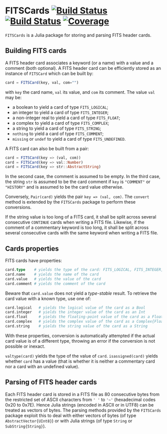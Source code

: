 # FITSCards [![Build Status](https://github.com/emmt/FITSCards.jl/actions/workflows/CI.yml/badge.svg?branch=main)](https://github.com/emmt/FITSCards.jl/actions/workflows/CI.yml?query=branch%3Amain) [![Build Status](https://ci.appveyor.com/api/projects/status/github/emmt/FITSCards.jl?svg=true)](https://ci.appveyor.com/project/emmt/FITSCards-jl) [![Coverage](https://codecov.io/gh/emmt/FITSCards.jl/branch/main/graph/badge.svg)](https://codecov.io/gh/emmt/FITSCards.jl)

`FITSCards` is a Julia package for storing and parsing FITS header cards.


## Building FITS cards

A FITS header card associates a keyword (or a name) with a value and a comment
(both optional). A FITS header card can be efficiently stored as an instance of
`FITSCard` which can be built by:

``` julia
card = FITSCard(key, val, com="")
```

with `key` the card name, `val` its value, and `com` its comment. The value
`val` may be:

- a boolean to yield a card of type `FITS_LOGICAL`;
- an integer to yield a card of type `FITS_INTEGER`;
- a non-integer real to yield a card of type `FITS_FLOAT`;
- a complex to yield a card of type `FITS_COMPLEX`;
- a string to yield a card of type `FITS_STRING`;
- `nothing` to yield a card of type `FITS_COMMENT`;
- `missing` or `undef` to yield a card of type `FITS_UNDEFINED`.

A FITS card can also be built from a pair:

``` julia
card = FITSCard(key => (val, com))
card = FITSCard(key => val::Number)
card = FITSCard(key => str::AbstractString)
```

In the second case, the comment is assumed to be empty. In the third case, the
string `str` is assumed to be the card comment if `key` is `"COMMENT"` or
`"HISTORY"` and is assumed to be the card value otherwise.

Conversely, `Pair(card)` yields the pair `key => (val, com)`. The `convert` method
is extended by the `FITSCards` package to perform these conversions.

If the string value is too long of a FITS card, it shall be split across
several consecutive `CONTINUE` cards when writing a FITS file. Likewise, if the
comment of a commentary keyword is too long, it shall be split across several
consecutive cards with the same keyword when writing a FITS file.


## Cards properties

FITS cards have properties:

``` julia
card.type    # yields the type of the card: FITS_LOGICAL, FITS_INTEGER, etc.
card.name    # yields the name of the card
card.value   # yields the value of the card
card.comment # yields the comment of the card
```

Beware that `card.value` does not yield a *type-stable* result. To retrieve the
card value with a known type, use one of:

``` julia
card.logical   # yields the logical value of the card as a Bool
card.integer   # yields the integer value of the card as an Int
card.float     # yields the floating-point value of the card as a Float64
card.complex   # yields the complex value of the card as a Complex{Float64}
card.string    # yields the string value of the card as a String
```

With these properties, conversion is automatically attempted if the actual card
value is of a different type, throwing an error if the conversion is not
possible or inexact.

`valtype(card)` yields the type of the value of `card`. `isassigned(card)`
yields whether `card` has a value (that is whether it is neither a commentary
card nor a card with an undefined value).


## Parsing of FITS header cards

Each FITS header card is stored in a FITS file as 80 consecutive bytes from the
restricted set of ASCII characters from `' '` to `'~'` (hexadecimal codes 0x20
to 0x7E). Hence Julia strings (encoded in ASCII or in UTF8) can be treated as
vectors of bytes. The parsing methods provided by the `FITSCards` package
exploit this to deal with either vectors of bytes (of type
`AbstractVector{UInt8}`) or with Julia strings (of type `String` or
`SubString{String}`).
